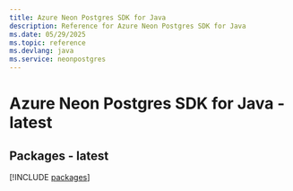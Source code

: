 ```yaml
---
title: Azure Neon Postgres SDK for Java
description: Reference for Azure Neon Postgres SDK for Java
ms.date: 05/29/2025
ms.topic: reference
ms.devlang: java
ms.service: neonpostgres
---
```

# Azure Neon Postgres SDK for Java - latest
## Packages - latest
[!INCLUDE [packages](neon-postgres-index.md)]